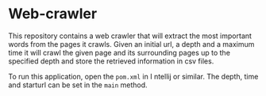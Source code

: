 # Web-crawler 
This repository contains a web crawler that will extract the most important words from the pages it crawls. Given an initial url, a depth
and a maximum time it will crawl the given page and its surrounding pages up to the specified depth and store the retrieved information in csv files.

To run this application, open the `pom.xml` in I
ntellij or similar. The depth, time and starturl can be set in the `main` method.